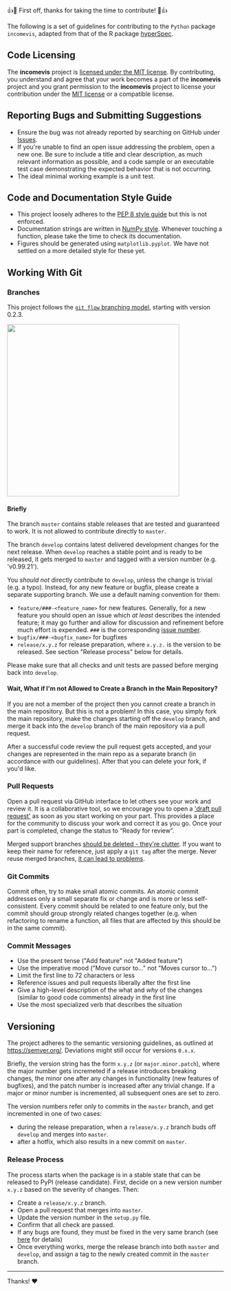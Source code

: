 :+1::tada: First off, thanks for taking the time to contribute! :tada::+1:

The following is a set of guidelines for contributing to the `Python` package `incomevis`, adapted from that of the R package [hyperSpec](https://github.com/cbeleites/hyperSpec). 

## Code Licensing

The **incomevis** project is [licensed under the MIT license](https://github.com/sangttruong/incomevis/blob/master/LICENSE). By contributing, you understand and agree that your work becomes a part of the **incomevis** project and you grant permission to the **incomevis** project to  license your contribution under the [MIT license](https://opensource.org/licenses/MIT) or a compatible license.

## Reporting Bugs and Submitting Suggestions

* Ensure the bug was not already reported by searching on GitHub under [Issues](https://github.com/cbeleites/incomevis/issues).
* If you're unable to find an open issue addressing the problem, open a new one. Be sure to include a title and clear description, as much relevant information as possible, and a code sample or an executable test case demonstrating the expected behavior that is not occurring.
* The ideal minimal working example is a unit test.

## Code and Documentation Style Guide

* This project loosely adheres to the [PEP 8 style guide](https://www.python.org/dev/peps/pep-0008/) but this is not enforced. 
* Documentation strings are written in [NumPy style](https://sphinxcontrib-napoleon.readthedocs.io/en/latest/example_numpy.html#example-numpy). Whenever touching a function, please take the time to check its documentation.
* Figures should be generated using `matplotlib.pyplot`. We have not settled on a more detailed style for these yet.

<!-- 
## Figures Style Guide

* Plots and figures are generated using matplotlib.pyplot
* There is no guideline for these yet
 -->
 
 
## Working With Git

### Branches
This project follows the [`git flow` branching model](https://nvie.com/posts/a-successful-git-branching-model/), starting with version 0.2.3.

<img src='https://nvie.com/img/git-model@2x.png' width='400px'>

#### Briefly

The branch `master` contains stable releases that are tested and guaranteed to work. It is not allowed to contribute directly to `master`.

The branch `develop` contains latest delivered development changes for the next release. When `develop` reaches a stable point and is ready to be released, it gets merged to `master` and tagged with a version number (e.g. 'v0.99.21'). 

You *should not* directly contribute to `develop`, unless the change is trivial (e.g. a typo). Instead, for any new feature or bugfix, please create a separate supporting branch. We use a default naming convention for them:

* `feature/###-<feature_name>` for new features. Generally, for a new feature you should open an issue which *at least* describes the intended feature; it may go further and allow for discussion and refinement before much effort is expended.  `###` is the corresponding [issue number](https://github.com/drorlab/incomevis/issues).
* `bugfix/###-<bugfix_name>` for bugfixes
* `release/x.y.z` for release preparation, where `x.y.z.` is the version to be released. See section "Release process" below for details.

Please make sure that all checks and unit tests are passed before merging back into `develop`. 
<!--
If you are making a significant change, please also add an entry to `NEWS.md`.
-->

#### Wait, What if I'm not Allowed to Create a Branch in the Main Repository?

If you are not a member of the project then you cannot create a branch in the main repository. But this is not a problem! In this case, you simply fork the main repository, make the changes starting off the `develop` branch, and merge it back into the `develop` branch of the main repository via a pull request.

After a successful code review the pull request gets accepted, and your changes are represented in the main repo as a separate branch (in accordance with our guidelines). After that you can delete your fork, if you'd like.

### Pull Requests

Open a pull request via GitHub interface to let others see your work and review it. It is a collaborative tool, so we encourage you to open a ['draft pull request'](https://github.blog/2019-02-14-introducing-draft-pull-requests/) as soon as you start working on your part. This provides a place for the community to discuss your work and correct it as you go. Once your part is completed, change the status to “Ready for review”.
<!--
The project maintainer may want to merge your pull request when your work is usable, even before it is 100% complete. In such a case, the branch must be deleted and a new one created off the `develop` branch. You can use the same name for it to indicate that this is a continuation. It will be merged, as usual, via a new pull request. This may seem to be an overhead at first glance, but it leads to a faster integration and makes the the pull requests smaller and less overwhelming.
-->
Merged support branches [should be deleted - they're clutter](https://ardalis.com/why-delete-old-git-branches). If you want to keep their name for reference, just apply a `git tag` after the merge. Never reuse merged branches, [it can lead to problems](https://stackoverflow.com/a/29319178).


### Git Commits

Commit often, try to make small atomic commits.
An atomic commit addresses only a small separate fix or change and is more or less self-consistent.
Every commit should be related to one feature only, but the commit should group strongly related changes together (e.g. when refactoring to rename a function, all files that are affected by this should be in the same commit).

### Commit Messages

* Use the present tense ("Add feature" not "Added feature")
* Use the imperative mood ("Move cursor to..." not "Moves cursor to...")
* Limit the first line to 72 characters or less
* Reference issues and pull requests liberally after the first line
* Give a high-level description of the what and *why* of the changes
  (similar to good code comments) already in the first line
* Use the most specialized verb that describes the situation

## Versioning

The project adheres to the semantic versioning guidelines, as outlined at https://semver.org/. Deviations might still occur for versions `0.x.x`.

Briefly, the version string has the form `x.y.z` (or `major.minor.patch`), where the major number gets incremeted if a release introduces breaking changes, the minor one after any changes in functionality (new features of bugfixes), and the patch number is increased after any trivial change. If a major or minor number is incremented, all subsequent ones are set to zero.

The version numbers refer only to commits in the `master` branch, and get incremented in one of two cases:
* during the release preparation, when a `release/x.y.z` branch buds off `develop` and merges into `master`.
* after a hotfix, which also results in a new commit on `master`.

### Release Process
The process starts when the package is in a stable state that can be released to PyPI (release candidate). First, decide on a new version number `x.y.z` based on the severity of changes. Then:

* Create a `release/x.y.z` branch.
* Open a pull request that merges into `master`.
* Update the version number in the `setup.py` file.
* Confirm that all check are passed.
* If any bugs are found, they must be fixed in the very same branch (see [here](https://stackoverflow.com/a/57507373/6029703) for details)
* Once everything works, merge the release branch into both `master` and `develop`, and assign a tag to the newly created commit in the `master` branch.

<hr>

Thanks! :heart: